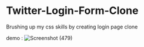 # Twitter-Login-Form-Clone
Brushing up my css skills by creating login page clone

demo :
![Screenshot (479)](https://github.com/cheenu12/Twitter-Login-Form-Clone/assets/99245027/cc5f64d8-747d-4bb9-9c62-cd75c44be9a4)
